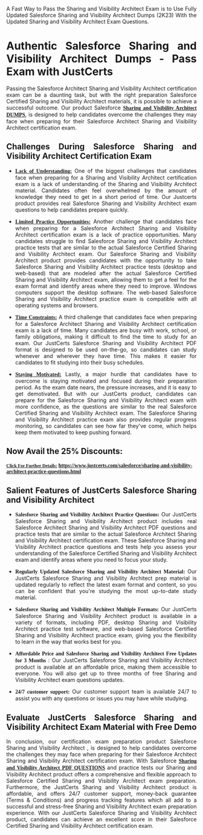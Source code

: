 <p dir="auto" style="text-align: justify;">A Fast Way to Pass the Sharing and Visibility Architect Exam is to Use Fully Updated Salesforce Sharing and Visibility Architect Dumps (2K23) With the Updated Sharing and Visibility Architect Exam Questions.</p>

<h1 style="text-align: justify;"><strong>Authentic Salesforce Sharing and Visibility Architect Dumps - Pass Exam with JustCerts</strong></h1>

<p style="text-align: justify;">Passing the Salesforce Architect Sharing and Visibility Architect certification exam can be a daunting task, but with the right preparation Salesforce Certified Sharing and Visibility Architect materials, it is possible to achieve a successful outcome. Our product Salesforce <strong><a href="https://www.justcerts.com/salesforce/sharing-and-visibility-architect-practice-questions.html"><span style="font-family:Georgia,serif;"><u>Sharing and Visibility Architect DUMPS</u></span></a></strong>, is designed to help candidates overcome the challenges they may face when preparing for their Salesforce Architect Sharing and Visibility Architect certification exam.</p>

<h2 style="text-align: justify;"><strong>Challenges During Salesforce Sharing and Visibility Architect Certification Exam</strong></h2>

<ul>
	<li style="text-align: justify;"><u><span style="font-family:Georgia,serif;"><strong>Lack of Understanding:</strong></span></u> One of the biggest challenges that candidates face when preparing for a Sharing and Visibility Architect certification exam is a lack of understanding of the Sharing and Visibility Architect material. Candidates often feel overwhelmed by the amount of knowledge they need to get in a short period of time. Our Justcerts product provides real Salesforce Sharing and Visibility Architect exam questions to help candidates prepare quickly.</li>
</ul>

<ul>
	<li style="text-align: justify;"><u><span style="font-family:Georgia,serif;"><strong>Limited Practice Opportunities:</strong></span></u> Another challenge that candidates face when preparing for a Salesforce Architect Sharing and Visibility Architect certification exam is a lack of practice opportunities. Many candidates struggle to find Salesforce Sharing and Visibility Architect practice tests that are similar to the actual Salesforce Certified Sharing and Visibility Architect exam. Our Salesforce Sharing and Visibility Architect product provides candidates with the opportunity to take Salesforce Sharing and Visibility Architect practice tests (desktop and web-based) that are modeled after the actual Salesforce Certified Sharing and Visibility Architect exam, allowing them to get a feel for the exam format and identify areas where they need to improve. Windows computers support the desktop software. The web-based Salesforce Sharing and Visibility Architect practice exam is compatible with all operating systems and browsers.</li>
</ul>

<ul>
	<li style="text-align: justify;"><u><span style="font-family:Georgia,serif;"><strong>Time Constraints:</strong></span></u> A third challenge that candidates face when preparing for a Salesforce Architect Sharing and Visibility Architect certification exam is a lack of time. Many candidates are busy with work, school, or family obligations, making it difficult to find the time to study for an exam. Our JustCerts Salesforce Sharing and Visibility Architect PDF format is designed to be used on-the-go, so candidates can study whenever and wherever they have time. This makes it easier for candidates to fit studying into their busy schedules.</li>
</ul>

<ul>
	<li style="text-align: justify;"><u><span style="font-family:Georgia,serif;"><strong>Staying Motivated:</strong></span></u> Lastly, a major hurdle that candidates have to overcome is staying motivated and focused during their preparation period. As the exam date nears, the pressure increases, and it is easy to get demotivated. But with our JustCerts product, candidates can prepare for the Salesforce Sharing and Visibility Architect exam with more confidence, as the questions are similar to the real Salesforce Certified Sharing and Visibility Architect exam. The Salesforce Sharing and Visibility Architect practice exam also provides regular progress monitoring, so candidates can see how far they&#39;ve come, which helps keep them motivated to keep pushing forward.</li>
</ul>

<h2 style="text-align: justify;"><strong>Now Avail the 25% Discounts:</strong></h2>

<p><span style="font-size:12px;"><u><span style="font-family:Georgia,serif;"><strong>Click For Further Details:</strong></span></u></span><span style="font-size:14px;"><span style="font-family:Georgia,serif;"><strong> <a href="https://www.justcerts.com/salesforce/sharing-and-visibility-architect-practice-questions.html">https://www.justcerts.com/salesforce/sharing-and-visibility-architect-practice-questions.html</a></strong></span></span></p>

<h2 style="text-align: justify;"><strong>Salient Features of JustCerts Salesforce Sharing and Visibility Architect</strong></h2>

<ul>
	<li style="text-align: justify;"><span style="font-family:Georgia,serif;"><strong>Salesforce Sharing and Visibility Architect Practice Questions:</strong></span> Our JustCerts Salesforce Sharing and Visibility Architect product includes real Salesforce Architect Sharing and Visibility Architect PDF questions and practice tests that are similar to the actual Salesforce Architect Sharing and Visibility Architect certification exam. These Salesforce Sharing and Visibility Architect practice questions and tests help you assess your understanding of the Salesforce Certified Sharing and Visibility Architect exam and identify areas where you need to focus your study.</li>
</ul>

<ul>
	<li style="text-align: justify;"><span style="font-family:Georgia,serif;"><strong>Regularly Updated Salesforce Sharing and Visibility Architect Material:</strong></span> Our JustCerts Salesforce Sharing and Visibility Architect prep material is updated regularly to reflect the latest exam format and content, so you can be confident that you&#39;re studying the most up-to-date study material.</li>
</ul>

<ul>
	<li style="text-align: justify;"><span style="font-family:Georgia,serif;"><strong>Salesforce Sharing and Visibility Architect Multiple Formats:</strong></span> Our JustCerts Salesforce Sharing and Visibility Architect product is available in a variety of formats, including PDF, desktop Sharing and Visibility Architect practice test software, and web-based Salesforce Certified Sharing and Visibility Architect practice exam, giving you the flexibility to learn in the way that works best for you.</li>
</ul>

<ul>
	<li style="text-align: justify;"><span style="font-family:Georgia,serif;"><strong>Affordable Price and Salesforce Sharing and Visibility Architect Free Updates for 3 Months</strong></span> : Our JustCerts Salesforce Sharing and Visibility Architect product is available at an affordable price, making them accessible to everyone. You will also get up to three months of free Sharing and Visibility Architect exam questions updates.</li>
</ul>

<ul>
	<li style="text-align: justify;"><span style="font-family:Georgia,serif;"><strong>24/7 customer support:</strong></span> Our customer support team is available 24/7 to assist you with any questions or issues you may have while studying.</li>
</ul>

<h2 style="text-align: justify;"><strong>Evaluate JustCerts Salesforce Sharing and Visibility Architect Exam Material with Free Demo</strong></h2>

<p style="text-align: justify;">In conclusion, our certification exam preparation product Salesforce Sharing and Visibility Architect , is designed to help candidates overcome the challenges they may face when preparing for their Salesforce Architect Sharing and Visibility Architect certification exam. With Salesforce <a href="https://www.justcerts.com/salesforce/sharing-and-visibility-architect-practice-questions.html"><u><strong><span style="font-family:Georgia,serif;">Sharing and Visibility Architect PDF QUESTIONS</span></strong></u></a> and practice tests our Sharing and Visibility Architect product offers a comprehensive and flexible approach to Salesforce Certified Sharing and Visibility Architect exam preparation. Furthermore, the JustCerts Sharing and Visibility Architect product is affordable, and offers 24/7 customer support, money-back guarantee (Terms &amp; Conditions) and progress tracking features which all add to a successful and stress-free Sharing and Visibility Architect exam preparation experience. With our JustCerts Salesforce Sharing and Visibility Architect product, candidates can achieve an excellent score in their Salesforce Certified Sharing and Visibility Architect certification exam.</p>
